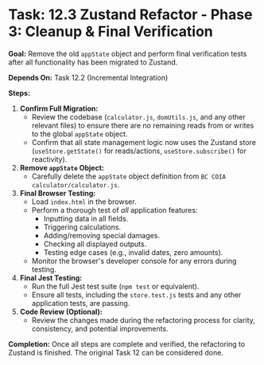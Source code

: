 # Task: 12.3 Zustand Refactor - Phase 3: Cleanup & Final Verification

**Goal:** Remove the old `appState` object and perform final verification tests after all functionality has been migrated to Zustand.

**Depends On:** Task 12.2 (Incremental Integration)

**Steps:**

1.  **Confirm Full Migration:**
    *   Review the codebase (`calculator.js`, `domUtils.js`, and any other relevant files) to ensure there are no remaining reads from or writes to the global `appState` object.
    *   Confirm that all state management logic now uses the Zustand store (`useStore.getState()` for reads/actions, `useStore.subscribe()` for reactivity).
2.  **Remove `appState` Object:**
    *   Carefully delete the `appState` object definition from `BC COIA calculator/calculator.js`.
3.  **Final Browser Testing:**
    *   Load `index.html` in the browser.
    *   Perform a thorough test of *all* application features:
        *   Inputting data in all fields.
        *   Triggering calculations.
        *   Adding/removing special damages.
        *   Checking all displayed outputs.
        *   Testing edge cases (e.g., invalid dates, zero amounts).
    *   Monitor the browser's developer console for any errors during testing.
4.  **Final Jest Testing:**
    *   Run the full Jest test suite (`npm test` or equivalent).
    *   Ensure all tests, including the `store.test.js` tests and any other application tests, are passing.
5.  **Code Review (Optional):**
    *   Review the changes made during the refactoring process for clarity, consistency, and potential improvements.

**Completion:** Once all steps are complete and verified, the refactoring to Zustand is finished. The original Task 12 can be considered done.
